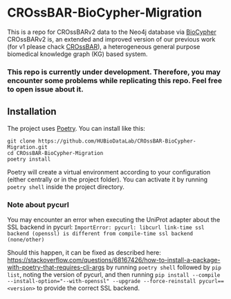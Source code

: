 # CROssBAR-BioCypher-Migration
This is a repo for CROssBARv2 data to the Neo4j database via [BioCypher](https://github.com/saezlab/BioCypher) CROssBARv2 is, an extended and improved version of our previous work (for v1 please chack [CROssBAR](https://github.com/cansyl/CROssBAR)), a heterogeneous general purpose biomedical knowledge graph (KG) based system.

### This repo is currently under development. Therefore, you may encounter some problems while replicating this repo. Feel free to open issue about it.

## Installation
The project uses [Poetry](https://python-poetry.org). You can install like this:

```
git clone https://github.com/HUBioDataLab/CROssBAR-BioCypher-Migration.git
cd CROssBAR-BioCypher-Migration
poetry install
```

Poetry will create a virtual environment according to your configuration (either centrally or in the project folder). You can activate it by running `poetry shell` inside the project directory.

### Note about pycurl
You may encounter an error when executing the UniProt adapter about the SSL
backend in pycurl: `ImportError: pycurl: libcurl link-time ssl backend (openssl)
is different from compile-time ssl backend (none/other)`

Should this happen, it can be fixed as described here:
https://stackoverflow.com/questions/68167426/how-to-install-a-package-with-poetry-that-requires-cli-args
by running `poetry shell` followed by `pip list`, noting the version of pycurl,
and then running `pip install --compile --install-option="--with-openssl"
--upgrade --force-reinstall pycurl==<version>` to provide the correct SSL
backend.
